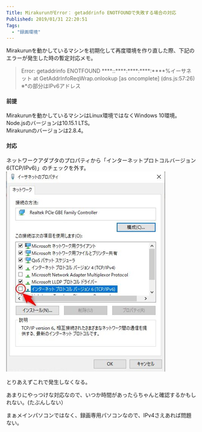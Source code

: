 ```yaml
---
Title: MirakurunがError： getaddrinfo ENOTFOUNDで失敗する場合の対応
Published: 2019/01/31 22:20:51
Tags:
  - "録画環境"
---
```

Mirakurunを動かしているマシンを初期化して再度環境を作り直した際、下記のエラーが発生した時の暫定対応メモ。  

> Error: getaddrinfo ENOTFOUND \*\*\*\*::\*\*\*\*:\*\*\*\*:\*\*\*\*:\*\*\*\*%イーサネット
>    at GetAddrInfoReqWrap.onlookup [as oncomplete] (dns.js:57:26)
※\*の部分はIPv6アドレス  



#### 前提  
Mirakurunを動かしているマシンはLinux環境ではなくWindows 10環境。  
Node.jsのバージョンは10.15.1 LTS。  
Mirakurunのバージョンは2.8.4。

#### 対応  

ネットワークアダプタのプロパティから「インターネットプロトコルバージョン6(TCP/IPv6)」のチェックを外す。  
![](20190131202154.jpg)   

とりあえずこれで発生しなくなる。  

あまりにやっつけな対応なので、いつか時間があったらちゃんと確認するかもしれない。(たぶんしない）  

まぁメインパソコンではなく、録画専用パソコンなので、IPv4さえあれば問題ない。  